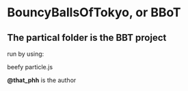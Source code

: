 BouncyBallsOfTokyo, or BBoT
===========
The partical folder is the BBT project
-----------

run by using:
 
beefy particle.js


**@that_phh** is the author 
